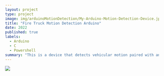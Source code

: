 ```yaml
---
layout: project
type: project
image: img/arduinoMotionDetection/My-Arduino-Motion-Detection-Device.jpg
title: "Fire Truck Motion Detection Arduino"
date: 2022
published: true
labels:
  - Arduino
  - C
  - Powershell
summary: "This is a device that detects vehicular motion paired with an automated program to retrieve the data."
---
```


<img class="img-fluid" src="..img/arduinoMotionDetection/Arduino-GY-521-Schematic.png">
